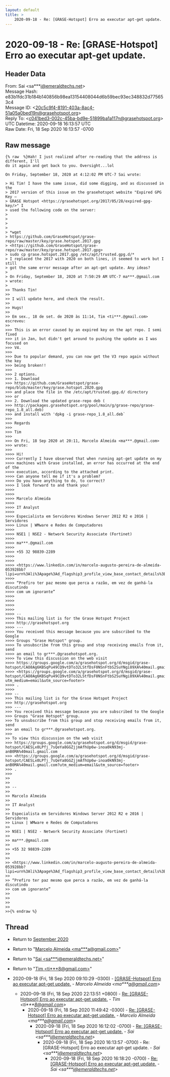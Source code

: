 ```yaml
---
layout: default
title: >
    2020-09-18 - Re: [GRASE-Hotspot] Erro ao executar apt-get update.
---
```


# 2020-09-18 - Re: [GRASE-Hotspot] Erro ao executar apt-get update.

## Header Data

From: Sai \<sa***i@emeraldtechs.net\><br>
Message Hash: e83b1fdc31b184b140856b98ea13154408044d6b59bec93ec348832d775653c4<br>
Message ID: \<20c5c9f4-8191-403a-8ac4-51a05a0bed19n@grasehotspot.org\><br>
Reply To: \<c041bed3-002c-45ba-bd9e-51899ba1a117n@grasehotspot.org\><br>
UTC Datetime: 2020-09-18 16:13:57 UTC<br>
Raw Date: Fri, 18 Sep 2020 16:13:57 -0700<br>

## Raw message

```
{% raw  %}Hah! I just realized after re-reading that the address is different, I'll 
do it again and get back to you. Oversight...lol

On Friday, September 18, 2020 at 4:12:02 PM UTC-7 Sai wrote:

> Hi Tim! I have the same issue, did some digging, and as discussed in the 
> 2017 version of this issue on the grasehotspot website "Expired GPG Key – 
> GRASE Hotspot <https://grasehotspot.org/2017/05/28/expired-gpg-key/>" I 
> used the following code on the server:
>
>
>
>
> *wget 
> https://github.com/GraseHotspot/grase-repo/raw/master/key/grase.hotspot.2017.gpg 
> <https://github.com/GraseHotspot/grase-repo/raw/master/key/grase.hotspot.2017.gpg> 
> sudo cp grase.hotspot.2017.gpg /etc/apt/trusted.gpg.d/*
> I replaced the 2017 with 2020 on both lines, it seemed to work but I still 
> got the same error message after an apt-get update. Any ideas? 
>
> On Friday, September 18, 2020 at 7:50:29 AM UTC-7 ma***.@gmail.com 
> wrote:
>
>> Thanks Tin!
>>
>> I will update here, and check the result.
>>
>> Hugs!
>>
>> Em sex., 18 de set. de 2020 às 11:14, Tim <ti***.@gmail.com> escreveu:
>>
>>> This is an error caused by an expired key on the apt repo. I semi fixed 
>>> it in Jan, but didn't get around to pushing the update as I was focused on 
>>> V4.
>>>
>>> Due to popular demand, you can now get the V3 repo again without the key 
>>> being broken!!
>>>
>>> 2 options.
>>> 1. Download 
>>> https://github.com/GraseHotspot/grase-repo/blob/master/key/grase.hotspot.2020.gpg 
>>> and place the file in the /etc/apt/trusted.gpg.d/ directory
>>> or
>>> 2. Download the updated grase-repo deb (
>>> http://packages.grasehotspot.org/pool/main/g/grase-repo/grase-repo_1.8_all.deb) 
>>> and install with 'dpkg -i grase-repo_1.8_all.deb`
>>>
>>> Regards
>>>
>>> Tim
>>>
>>> On Fri, 18 Sep 2020 at 20:11, Marcelo Almeida <ma***.@gmail.com> 
>>> wrote:
>>>
>>>> Hi!
>>>> Currently I have observed that when running apt-get update on my 
>>>> machines with Grase installed, an error has occurred at the end of the 
>>>> execution, according to the attached print.
>>>> Can anyone tell me if it's a problem?
>>>> Do you have anything to do, to correct?
>>>> I look forward to and thank you!
>>>>
>>>>
>>>> Marcelo Almeida
>>>>
>>>> IT Analyst
>>>>
>>>> Especialista em Servidores Windows Server 2012 R2 e 2016 | Servidores 
>>>> Linux | WMware e Redes de Computadores
>>>>
>>>> NSE1 | NSE2 - Network Security Associate (Fortinet)
>>>>
>>>> ma***.@gmail.com
>>>>
>>>> +55 32 98839-2289  
>>>>
>>>>
>>>> <https://www.linkedin.com/in/marcelo-augusto-pereira-de-almeida-053928bb?lipi=urn%3Ali%3Apage%3Ad_flagship3_profile_view_base_contact_details%3BzgYudF%2B2T%2F6iVNV5ZZv7sg%3D%3D>
>>>>
>>>> “Prefiro ter paz mesmo que perca a razão, em vez de ganhá-la discutindo 
>>>> com um ignorante”
>>>>
>>>>
>>>>
>>>>
>>>> -- 
>>>> This mailing list is for the Grase Hotspot Project 
>>>> http://grasehotspot.org
>>>> --- 
>>>> You received this message because you are subscribed to the Google 
>>>> Groups "Grase Hotspot" group.
>>>> To unsubscribe from this group and stop receiving emails from it, send 
>>>> an email to gr***.@grasehotspot.org.
>>>> To view this discussion on the web visit 
>>>> https://groups.google.com/a/grasehotspot.org/d/msgid/grase-hotspot/CAO8Ag6KBSqPu49CQ9vtDTo32LStfDsF0NSnFtbS2SuYNgi89XA%40mail.gmail.com 
>>>> <https://groups.google.com/a/grasehotspot.org/d/msgid/grase-hotspot/CAO8Ag6KBSqPu49CQ9vtDTo32LStfDsF0NSnFtbS2SuYNgi89XA%40mail.gmail.com?utm_medium=email&utm_source=footer>
>>>> .
>>>>
>>> -- 
>>> This mailing list is for the Grase Hotspot Project 
>>> http://grasehotspot.org
>>> --- 
>>> You received this message because you are subscribed to the Google 
>>> Groups "Grase Hotspot" group.
>>> To unsubscribe from this group and stop receiving emails from it, send 
>>> an email to gr***.@grasehotspot.org.
>>>
>> To view this discussion on the web visit 
>>> https://groups.google.com/a/grasehotspot.org/d/msgid/grase-hotspot/CAESLx0LPfj_7sQeYa8GGZjjmAfhUp6w-inoa0kN93mj-anB0MA%40mail.gmail.com 
>>> <https://groups.google.com/a/grasehotspot.org/d/msgid/grase-hotspot/CAESLx0LPfj_7sQeYa8GGZjjmAfhUp6w-inoa0kN93mj-anB0MA%40mail.gmail.com?utm_medium=email&utm_source=footer>
>>> .
>>>
>>
>>
>> -- 
>>
>> Marcelo Almeida
>>
>> IT Analyst
>>
>> Especialista em Servidores Windows Server 2012 R2 e 2016 | Servidores 
>> Linux | WMware e Redes de Computadores
>>
>> NSE1 | NSE2 - Network Security Associate (Fortinet)
>>
>> ma***.@gmail.com
>>
>> +55 32 98839-2289  
>>
>>
>> <https://www.linkedin.com/in/marcelo-augusto-pereira-de-almeida-053928bb?lipi=urn%3Ali%3Apage%3Ad_flagship3_profile_view_base_contact_details%3BzgYudF%2B2T%2F6iVNV5ZZv7sg%3D%3D>
>>
>> “Prefiro ter paz mesmo que perca a razão, em vez de ganhá-la discutindo 
>> com um ignorante”
>>
>>
>>
>>
>>{% endraw %}
```

## Thread

+ Return to [September 2020](/archive/2020/09)

+ Return to "[Marcelo Almeida <ma***a<span>@</span>gmail.com>](/authors/ma___a_at_gmail_com)"
+ Return to "[Sai <sa***i<span>@</span>emeraldtechs.net>](/authors/sa___i_at_emeraldtechs_net)"
+ Return to "[Tim <ti***8<span>@</span>gmail.com>](/authors/ti___8_at_gmail_com)"

+ 2020-09-18 (Fri, 18 Sep 2020 09:10:29 -0300) - [[GRASE-Hotspot] Erro ao executar apt-get update.](/archive/2020/09/b53a6ee3c47ae7e89f7524efae5bc50d75df1ea9da38a4742c7e79d4a1b7f770) - _Marcelo Almeida \<ma***a@gmail.com\>_
  + 2020-09-18 (Fri, 18 Sep 2020 22:13:51 +0800) - [Re: [GRASE-Hotspot] Erro ao executar apt-get update.](/archive/2020/09/5d1956f26cef45b93cf7f8952f804e8052359fc6a6316ec0fbe27b1894e7ae31) - _Tim \<ti***8@gmail.com\>_
    + 2020-09-18 (Fri, 18 Sep 2020 11:49:42 -0300) - [Re: [GRASE-Hotspot] Erro ao executar apt-get update.](/archive/2020/09/d5a07fa683e077433856459c9b8d74d0c87dc4bfd120cd9a12ec83758debe1e8) - _Marcelo Almeida \<ma***a@gmail.com\>_
      + 2020-09-18 (Fri, 18 Sep 2020 16:12:02 -0700) - [Re: [GRASE-Hotspot] Erro ao executar apt-get update.](/archive/2020/09/9d62d2e433e00a543c37dd3af7070fe6e31b0ca63a35d1172c3dfbcdc84a8608) - _Sai \<sa***i@emeraldtechs.net\>_
        + 2020-09-18 (Fri, 18 Sep 2020 16:13:57 -0700) - Re: [GRASE-Hotspot] Erro ao executar apt-get update. - _Sai \<sa***i@emeraldtechs.net\>_
          + 2020-09-18 (Fri, 18 Sep 2020 16:18:20 -0700) - [Re: [GRASE-Hotspot] Erro ao executar apt-get update.](/archive/2020/09/137d825989e9871af52463196a87202a0d1ae65f63d11b26e582be52cef59171) - _Sai \<sa***i@emeraldtechs.net\>_

